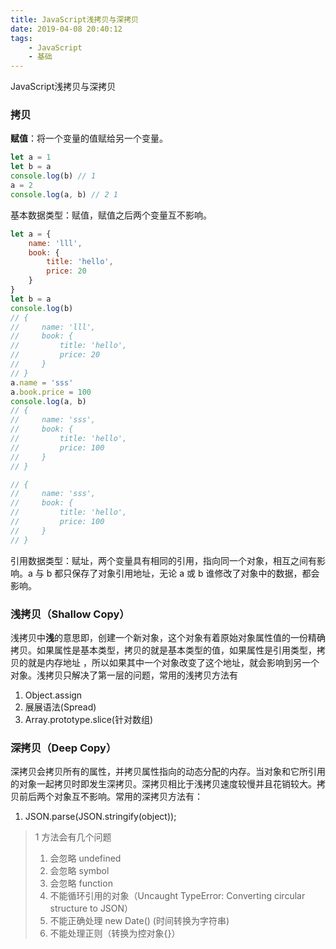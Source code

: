 ```yaml
---
title: JavaScript浅拷贝与深拷贝
date: 2019-04-08 20:40:12
tags:
    - JavaScript
    - 基础
---
```

JavaScript浅拷贝与深拷贝
<!-- more -->
### 拷贝
**赋值**：将一个变量的值赋给另一个变量。

``` JavaScript
let a = 1
let b = a
console.log(b) // 1
a = 2
console.log(a, b) // 2 1
```
基本数据类型：赋值，赋值之后两个变量互不影响。

```JavaScript
let a = {
    name: 'lll',
    book: {
        title: 'hello',
        price: 20
    }
}
let b = a
console.log(b)
// {
//     name: 'lll',
//     book: {
//         title: 'hello',
//         price: 20
//     }
// }
a.name = 'sss'
a.book.price = 100
console.log(a, b)
// {
//     name: 'sss',
//     book: {
//         title: 'hello',
//         price: 100
//     }
// }

// {
//     name: 'sss',
//     book: {
//         title: 'hello',
//         price: 100
//     }
// }
```
引用数据类型：赋址，两个变量具有相同的引用，指向同一个对象，相互之间有影响。a 与 b 都只保存了对象引用地址，无论 a 或 b 谁修改了对象中的数据，都会影响。

### 浅拷贝（Shallow Copy）
浅拷贝中**浅**的意思即，创建一个新对象，这个对象有着原始对象属性值的一份精确拷贝。如果属性是基本类型，拷贝的就是基本类型的值，如果属性是引用类型，拷贝的就是内存地址 ，所以如果其中一个对象改变了这个地址，就会影响到另一个对象。浅拷贝只解决了第一层的问题，常用的浅拷贝方法有
1. Object.assign
2. 展展语法(Spread)
3. Array.prototype.slice(针对数组)

### 深拷贝（Deep Copy）
深拷贝会拷贝所有的属性，并拷贝属性指向的动态分配的内存。当对象和它所引用的对象一起拷贝时即发生深拷贝。深拷贝相比于浅拷贝速度较慢并且花销较大。拷贝前后两个对象互不影响。常用的深拷贝方法有：
1. JSON.parse(JSON.stringify(object));

> 1 方法会有几个问题
> 1. 会忽略 undefined
> 2. 会忽略 symbol
> 3. 会忽略 function
> 4. 不能循环引用的对象（Uncaught TypeError: Converting circular structure to JSON）
> 5. 不能正确处理 new Date() (时间转换为字符串)
> 6. 不能处理正则（转换为控对象{}）
